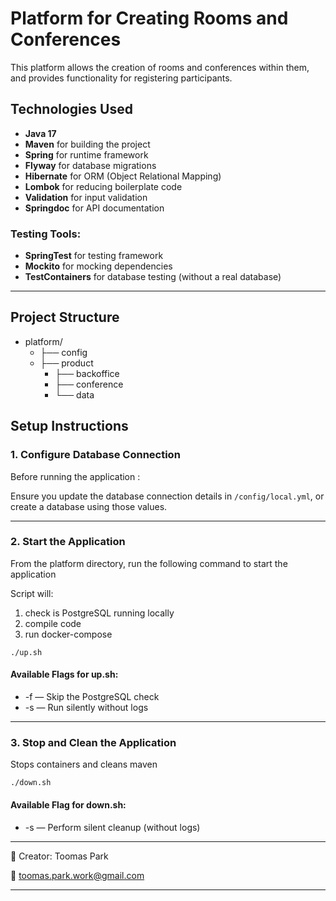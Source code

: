 # Platform for Creating Rooms and Conferences

This platform allows the creation of rooms and conferences within them, and provides functionality for registering participants.

## Technologies Used

- **Java 17**
- **Maven** for building the project
- **Spring** for runtime framework
- **Flyway** for database migrations
- **Hibernate** for ORM (Object Relational Mapping)
- **Lombok** for reducing boilerplate code
- **Validation** for input validation
- **Springdoc** for API documentation

### Testing Tools:
- **SpringTest** for testing framework
- **Mockito** for mocking dependencies
- **TestContainers** for database testing (without a real database)

---

## Project Structure

- platform/
  - ├── config 
  - ├── product 
    - ├── backoffice 
    - ├── conference 
    - └── data

## Setup Instructions

### 1. Configure Database Connection
Before running the application :

Ensure you update the database connection details in ```/config/local.yml```, or create a database using those values.

---

### 2. Start the Application

From the platform directory, run the following command to start the application

Script will: 
1. check is PostgreSQL running locally
2. compile code
3. run docker-compose

```
./up.sh
```

#### Available Flags for up.sh:

- -f — Skip the PostgreSQL check
- -s — Run silently without logs

---

### 3. Stop and Clean the Application

Stops containers and cleans maven

```
./down.sh
```

#### Available Flag for down.sh:

- -s — Perform silent cleanup (without logs)

---


👤 Creator:
Toomas Park

📧 toomas.park.work@gmail.com

---